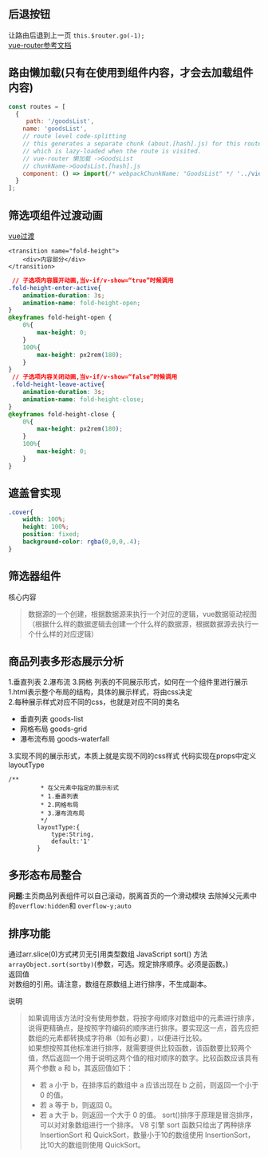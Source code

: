 ## 后退按钮
让路由后退到上一页
`this.$router.go(-1);`  
[vue-router参考文档](https://router.vuejs.org/zh/?)
## 路由懒加载(只有在使用到组件内容，才会去加载组件内容)
```javascript
const routes = [
  {
     path: '/goodsList',
    name: 'goodsList',
    // route level code-splitting
    // this generates a separate chunk (about.[hash].js) for this route
    // which is lazy-loaded when the route is visited.
    // vue-router 懒加载 ->GoodsList
    // chunkName->GoodsList.[hash].js
    component: () => import(/* webpackChunkName: "GoodsList" */ '../views/GoodsList.vue')
  }
];
```
## 筛选项组件过渡动画
[vue过渡](https://cn.vuejs.org/v2/guide/transitions.html)  

```
<transition name="fold-height">
    <div>内容部分</div>
</transition>
```
```css
 // 子选项内容展开动画,当v-if/v-show=“true”时候调用
.fold-height-enter-active{
    animation-duration: 3s;
    animation-name: fold-height-open;
}
@keyframes fold-height-open {
    0%{
        max-height: 0;
    }
    100%{
        max-height: px2rem(180);
    }
}
 // 子选项内容关闭动画,当v-if/v-show=“false”时候调用
 .fold-height-leave-active{
    animation-duration: 3s;
    animation-name: fold-height-close;
}
@keyframes fold-height-close {
    0%{
        max-height: px2rem(180);
    }
    100%{
        max-height: 0;
    }
}
```
## 遮盖曾实现
```css
.cover{
    width: 100%;
    height: 100%;
    position: fixed;
    background-color: rgba(0,0,0,.4);
}
```
## 筛选器组件
核心内容
>数据源的一个创建，根据数据源来执行一个对应的逻辑，vue数据驱动视图（根据什么样的数据逻辑去创建一个什么样的数据源，根据数据源去执行一个什么样的对应逻辑）

## 商品列表多形态展示分析
1.垂直列表
2.瀑布流
3.网格
列表的不同展示形式，如何在一个组件里进行展示
1.html表示整个布局的结构，具体的展示样式，将由css决定  
2.每种展示样式对应不同的css，也就是对应不同的类名  
+ 垂直列表 goods-list
+ 网格布局 goods-grid
+ 瀑布流布局 goods-waterfall  

3.实现不同的展示形式，本质上就是实现不同的css样式
代码实现在props中定义layoutType
```    
/**
         * 在父元素中指定的展示形式
         * 1.垂直列表
         * 2.网格布局
         * 3.瀑布流布局
         */
        layoutType:{
            type:String,
            default:'1'
        }
```
## 多形态布局整合
**问题**:主页商品列表组件可以自己滚动，脱离首页的一个滑动模块
去除掉父元素中的`overflow:hidden`和
`overflow-y;auto`
## 排序功能
通过arr.slice(0)方式拷贝无引用类型数组
JavaScript sort() 方法
`arrayObject.sort(sortby)`(参数，可选。规定排序顺序。必须是函数。)   
返回值  
对数组的引用。请注意，数组在原数组上进行排序，不生成副本。

说明  
>如果调用该方法时没有使用参数，将按字母顺序对数组中的元素进行排序，说得更精确点，是按照字符编码的顺序进行排序。要实现这一点，首先应把数组的元素都转换成字符串（如有必要），以便进行比较。  
如果想按照其他标准进行排序，就需要提供比较函数，该函数要比较两个值，然后返回一个用于说明这两个值的相对顺序的数字。比较函数应该具有两个参数 a 和 b，其返回值如下：
>+ 若 a 小于 b，在排序后的数组中 a 应该出现在 b 之前，则返回一个小于 0 的值。
>+ 若 a 等于 b，则返回 0。
>+ 若 a 大于 b，则返回一个大于 0 的值。
sort()排序于原理是冒泡排序，可以对对象数组进行一个排序。
V8 引擎 sort 函数只给出了两种排序 InsertionSort 和 QuickSort，数量小于10的数组使用 InsertionSort，比10大的数组则使用 QuickSort。